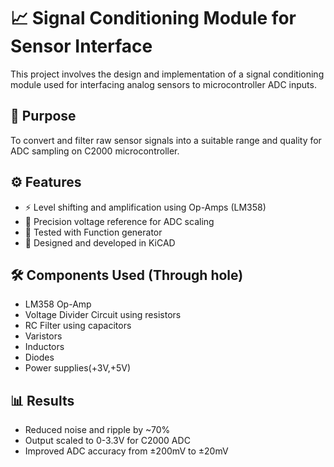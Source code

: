 # 📈 Signal Conditioning Module for Sensor Interface

This project involves the design and implementation of a signal conditioning module used for interfacing analog sensors to microcontroller ADC inputs.

## 🧠 Purpose

To convert and filter raw sensor signals into a suitable range and quality for ADC sampling on C2000 microcontroller.

## ⚙ Features

- ⚡ Level shifting and amplification using Op-Amps (LM358)
- 🔄 Precision voltage reference for ADC scaling
- 🧲 Tested with Function generator
- 💾 Designed and developed in KiCAD

## 🛠 Components Used (Through hole)

- LM358 Op-Amp
- Voltage Divider Circuit using resistors
- RC Filter using capacitors
- Varistors
- Inductors
- Diodes
- Power supplies(+3V,+5V)

## 📊 Results

- Reduced noise and ripple by ~70%
- Output scaled to 0-3.3V for C2000 ADC
- Improved ADC accuracy from ±200mV to ±20mV


